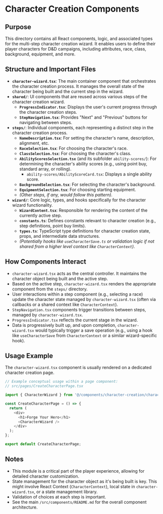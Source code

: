 # Character Creation Components

## Purpose

This directory contains all React components, logic, and associated types for the multi-step character creation wizard. It enables users to define their player characters for D&D campaigns, including attributes, race, class, background, equipment, and more.

## Structure and Important Files

- **`character-wizard.tsx`**: The main container component that orchestrates the character creation process. It manages the overall state of the character being built and the current step in the wizard.
- **`shared/`**: UI components that are reused across various steps of the character creation wizard.
    - **`ProgressIndicator.tsx`**: Displays the user's current progress through the character creation steps.
    - **`StepNavigation.tsx`**: Provides "Next" and "Previous" buttons for navigating between steps.
- **`steps/`**: Individual components, each representing a distinct step in the character creation process.
    - **`NameDescription.tsx`**: For setting the character's name, description, alignment, etc.
    - **`RaceSelection.tsx`**: For choosing the character's race.
    - **`ClassSelection.tsx`**: For choosing the character's class.
    - **`AbilityScoresSelection.tsx`** (and its subfolder `ability-scores/`): For determining the character's ability scores (e.g., using point buy, standard array, or rolling).
        - `ability-scores/AbilityScoreCard.tsx`: Displays a single ability score.
    - **`BackgroundSelection.tsx`**: For selecting the character's background.
    - **`EquipmentSelection.tsx`**: For choosing starting equipment.
    - *(Other steps, if any, would follow this pattern).*
- **`wizard/`**: Core logic, types, and hooks specifically for the character wizard functionality.
    - **`WizardContent.tsx`**: Responsible for rendering the content of the currently active step.
    - **`constants.ts`**: Defines constants relevant to character creation (e.g., step definitions, point buy limits).
    - **`types.ts`**: TypeScript type definitions for character creation state, props, and intermediate data structures.
    - *(Potentially hooks like `useCharacterSave.ts` or validation logic if not shared from a higher level context like `CharacterContext`)*.

## How Components Interact

- `character-wizard.tsx` acts as the central controller. It maintains the character object being built and the active step.
- Based on the active step, `character-wizard.tsx` renders the appropriate component from the `steps/` directory.
- User interactions within a step component (e.g., selecting a race) update the character state managed by `character-wizard.tsx` (often via callbacks or a shared context like `CharacterContext`).
- `StepNavigation.tsx` components trigger transitions between steps, managed by `character-wizard.tsx`.
- `ProgressIndicator.tsx` reflects the current stage in the wizard.
- Data is progressively built up, and upon completion, `character-wizard.tsx` would typically trigger a save operation (e.g., using a hook like `useCharacterSave` from `CharacterContext` or a similar wizard-specific hook).

## Usage Example

The `character-wizard.tsx` component is usually rendered on a dedicated character creation page.

```typescript
// Example conceptual usage within a page component:
// src/pages/CreateCharacterPage.tsx

import { CharacterWizard } from '@/components/character-creation/character-wizard';

const CreateCharacterPage = () => {
  return (
    <div>
      <h1>Forge Your Hero</h1>
      <CharacterWizard />
    </div>
  );
};

export default CreateCharacterPage;
```

## Notes

- This module is a critical part of the player experience, allowing for detailed character customization.
- State management for the character object as it's being built is key. This might involve React Context (`CharacterContext`), local state in `character-wizard.tsx`, or a state management library.
- Validation of choices at each step is important.
- See the main `/src/components/README.md` for the overall component architecture.
